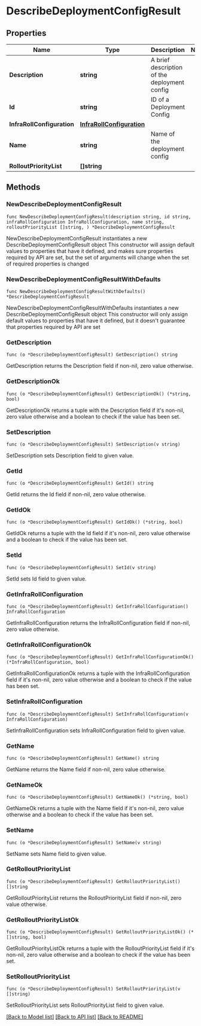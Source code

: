 # DescribeDeploymentConfigResult

## Properties

Name | Type | Description | Notes
------------ | ------------- | ------------- | -------------
**Description** | **string** | A brief description of the deployment config | 
**Id** | **string** | ID of a Deployment Config | 
**InfraRollConfiguration** | [**InfraRollConfiguration**](InfraRollConfiguration.md) |  | 
**Name** | **string** | Name of the deployment config | 
**RolloutPriorityList** | **[]string** |  | 

## Methods

### NewDescribeDeploymentConfigResult

`func NewDescribeDeploymentConfigResult(description string, id string, infraRollConfiguration InfraRollConfiguration, name string, rolloutPriorityList []string, ) *DescribeDeploymentConfigResult`

NewDescribeDeploymentConfigResult instantiates a new DescribeDeploymentConfigResult object
This constructor will assign default values to properties that have it defined,
and makes sure properties required by API are set, but the set of arguments
will change when the set of required properties is changed

### NewDescribeDeploymentConfigResultWithDefaults

`func NewDescribeDeploymentConfigResultWithDefaults() *DescribeDeploymentConfigResult`

NewDescribeDeploymentConfigResultWithDefaults instantiates a new DescribeDeploymentConfigResult object
This constructor will only assign default values to properties that have it defined,
but it doesn't guarantee that properties required by API are set

### GetDescription

`func (o *DescribeDeploymentConfigResult) GetDescription() string`

GetDescription returns the Description field if non-nil, zero value otherwise.

### GetDescriptionOk

`func (o *DescribeDeploymentConfigResult) GetDescriptionOk() (*string, bool)`

GetDescriptionOk returns a tuple with the Description field if it's non-nil, zero value otherwise
and a boolean to check if the value has been set.

### SetDescription

`func (o *DescribeDeploymentConfigResult) SetDescription(v string)`

SetDescription sets Description field to given value.


### GetId

`func (o *DescribeDeploymentConfigResult) GetId() string`

GetId returns the Id field if non-nil, zero value otherwise.

### GetIdOk

`func (o *DescribeDeploymentConfigResult) GetIdOk() (*string, bool)`

GetIdOk returns a tuple with the Id field if it's non-nil, zero value otherwise
and a boolean to check if the value has been set.

### SetId

`func (o *DescribeDeploymentConfigResult) SetId(v string)`

SetId sets Id field to given value.


### GetInfraRollConfiguration

`func (o *DescribeDeploymentConfigResult) GetInfraRollConfiguration() InfraRollConfiguration`

GetInfraRollConfiguration returns the InfraRollConfiguration field if non-nil, zero value otherwise.

### GetInfraRollConfigurationOk

`func (o *DescribeDeploymentConfigResult) GetInfraRollConfigurationOk() (*InfraRollConfiguration, bool)`

GetInfraRollConfigurationOk returns a tuple with the InfraRollConfiguration field if it's non-nil, zero value otherwise
and a boolean to check if the value has been set.

### SetInfraRollConfiguration

`func (o *DescribeDeploymentConfigResult) SetInfraRollConfiguration(v InfraRollConfiguration)`

SetInfraRollConfiguration sets InfraRollConfiguration field to given value.


### GetName

`func (o *DescribeDeploymentConfigResult) GetName() string`

GetName returns the Name field if non-nil, zero value otherwise.

### GetNameOk

`func (o *DescribeDeploymentConfigResult) GetNameOk() (*string, bool)`

GetNameOk returns a tuple with the Name field if it's non-nil, zero value otherwise
and a boolean to check if the value has been set.

### SetName

`func (o *DescribeDeploymentConfigResult) SetName(v string)`

SetName sets Name field to given value.


### GetRolloutPriorityList

`func (o *DescribeDeploymentConfigResult) GetRolloutPriorityList() []string`

GetRolloutPriorityList returns the RolloutPriorityList field if non-nil, zero value otherwise.

### GetRolloutPriorityListOk

`func (o *DescribeDeploymentConfigResult) GetRolloutPriorityListOk() (*[]string, bool)`

GetRolloutPriorityListOk returns a tuple with the RolloutPriorityList field if it's non-nil, zero value otherwise
and a boolean to check if the value has been set.

### SetRolloutPriorityList

`func (o *DescribeDeploymentConfigResult) SetRolloutPriorityList(v []string)`

SetRolloutPriorityList sets RolloutPriorityList field to given value.



[[Back to Model list]](../README.md#documentation-for-models) [[Back to API list]](../README.md#documentation-for-api-endpoints) [[Back to README]](../README.md)



